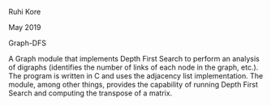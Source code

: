 Ruhi Kore

May 2019

Graph-DFS

A Graph module that implements Depth First Search to perform an analysis of digraphs (identifies the number of links of each node in the graph, etc.). The program is written in C and uses the adjacency list implementation. The module, among other things, provides the capability of running Depth First Search and computing the transpose of a matrix.
